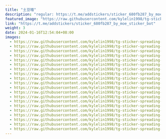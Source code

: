 ```yaml
---
title: "土豆喵"
description: "regular: https://t.me/addstickers/sticker_680fb287_by_moe_sticker_bot"
featured_image: "https://raw.githubusercontent.com/kylelin1998/tg-sticker-spreading-worldwide-images/main/img/d1f94169-dfd1-4f4b-b33d-974ad3246cb7.jpg"
link: "https://t.me/addstickers/sticker_680fb287_by_moe_sticker_bot"
weight: 3
date: 2024-01-16T12:54:04+08:00
images:
  - https://raw.githubusercontent.com/kylelin1998/tg-sticker-spreading-worldwide-images/main/img/d1f94169-dfd1-4f4b-b33d-974ad3246cb7.jpg
  - https://raw.githubusercontent.com/kylelin1998/tg-sticker-spreading-worldwide-images/main/img/661f2ab3-6342-471f-b2b6-02434001a09d.jpg
  - https://raw.githubusercontent.com/kylelin1998/tg-sticker-spreading-worldwide-images/main/img/ec193753-cb34-48a7-8a1d-1d894c0f5a9e.jpg
  - https://raw.githubusercontent.com/kylelin1998/tg-sticker-spreading-worldwide-images/main/img/cbe01fe0-0b38-4879-819c-574e7b5ad20c.jpg
  - https://raw.githubusercontent.com/kylelin1998/tg-sticker-spreading-worldwide-images/main/img/e641bfd3-f785-436d-b9c8-1afbe08ec536.jpg
  - https://raw.githubusercontent.com/kylelin1998/tg-sticker-spreading-worldwide-images/main/img/2b78b62d-7bbf-453b-b3df-e58f606beb27.jpg
  - https://raw.githubusercontent.com/kylelin1998/tg-sticker-spreading-worldwide-images/main/img/a46ec275-a53c-4cf8-bb90-7b3b947fb5a4.jpg
  - https://raw.githubusercontent.com/kylelin1998/tg-sticker-spreading-worldwide-images/main/img/0ff99412-3baa-4e86-b070-870d3f9f0a75.jpg
  - https://raw.githubusercontent.com/kylelin1998/tg-sticker-spreading-worldwide-images/main/img/c93ac3ba-ce62-4cfe-a155-052b7c889406.jpg
  - https://raw.githubusercontent.com/kylelin1998/tg-sticker-spreading-worldwide-images/main/img/eeb87441-2ba7-40ed-9e4b-e2a47e6ff3b9.jpg
  - https://raw.githubusercontent.com/kylelin1998/tg-sticker-spreading-worldwide-images/main/img/a86a8a55-7e16-4a59-86da-d627b76fcf9e.jpg
  - https://raw.githubusercontent.com/kylelin1998/tg-sticker-spreading-worldwide-images/main/img/5241718d-43bf-4688-854a-585e4612d36b.jpg
  - https://raw.githubusercontent.com/kylelin1998/tg-sticker-spreading-worldwide-images/main/img/7dc5d32a-c74a-47c3-947e-c98ba14909d5.jpg
  - https://raw.githubusercontent.com/kylelin1998/tg-sticker-spreading-worldwide-images/main/img/4456dc54-d10e-46b8-b322-ec73937228db.jpg
  - https://raw.githubusercontent.com/kylelin1998/tg-sticker-spreading-worldwide-images/main/img/8b80fd49-0f60-4cdb-aaca-4b78aa5750cd.jpg
  - https://raw.githubusercontent.com/kylelin1998/tg-sticker-spreading-worldwide-images/main/img/0b3f7a86-8a03-4ae5-bb7a-431d1e120803.jpg
  - https://raw.githubusercontent.com/kylelin1998/tg-sticker-spreading-worldwide-images/main/img/d197b9f7-92cc-4470-993c-21d7d33191b7.jpg
  - https://raw.githubusercontent.com/kylelin1998/tg-sticker-spreading-worldwide-images/main/img/e6d67b56-92bd-4fd8-9c55-9884bfde8d58.jpg
  - https://raw.githubusercontent.com/kylelin1998/tg-sticker-spreading-worldwide-images/main/img/802a9906-7f5f-4d2c-a7d4-4b6d8eaf1b8c.jpg
  - https://raw.githubusercontent.com/kylelin1998/tg-sticker-spreading-worldwide-images/main/img/7f3eb80a-69a5-4329-adb9-b20b1910e508.jpg
---
```

